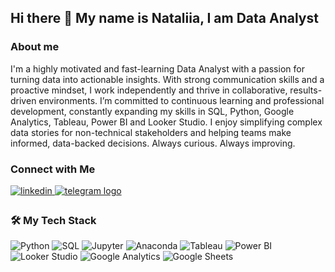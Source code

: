 ## Hi there 👋 My name is Nataliia, I am Data Analyst

### About me

I'm a highly motivated and fast-learning Data Analyst with a passion for turning data into actionable insights. With strong communication skills and a proactive mindset, I work independently and thrive in collaborative, results-driven environments.
I’m committed to continuous learning and professional development, constantly expanding my skills in SQL, Python, Google Analytics, Tableau, Power BI and Looker Studio. I enjoy simplifying complex data stories for non-technical stakeholders and helping teams make informed, data-backed decisions.
Always curious. Always improving.

### Connect with Me

<a href="https://linkedin.com/in/natalia-yarema" target="_blank">
<img src=https://img.shields.io/badge/linkedin-%231E77B5.svg?&style=for-the-badge&logo=linkedin&logoColor=white alt=linkedin style="margin-bottom: 5px;" /></a><a href="http://t.me/Nataliya_Yarema" target="_blank">
    <img src="https://img.shields.io/static/v1?message=Telegram&logo=telegram&label=&color=2CA5E0&logoColor=white&labelColor=&style=for-the-badge"  alt="telegram logo" style="margin-bottom: 5px;"  />
  </a>

### 🛠️ My Tech Stack

![Python](https://img.shields.io/badge/-Python-3776AB?style=flat&logo=python&logoColor=white)
![SQL](https://img.shields.io/badge/-SQL-4479A1?style=flat&logo=sqlite&logoColor=white)
![Jupyter](https://img.shields.io/badge/-Jupyter-F37626?style=flat&logo=jupyter&logoColor=white)
![Anaconda](https://img.shields.io/badge/-Anaconda-42B029?style=flat&logo=anaconda&logoColor=white)
![Tableau](https://img.shields.io/badge/-Tableau-E97627?style=flat&logo=tableau&logoColor=white)
![Power BI](https://img.shields.io/badge/-Power%20BI-F2C811?style=flat&logo=powerbi&logoColor=black)
![Looker Studio](https://img.shields.io/badge/-Looker%20Studio-4285F4?style=flat&logo=googleanalytics&logoColor=white)
![Google Analytics](https://img.shields.io/badge/-Google%20Analytics-F57C00?style=flat&logo=googleanalytics&logoColor=white)
![Google Sheets](https://img.shields.io/badge/-Google%20Sheets-34A853?style=flat&logo=googlesheets&logoColor=white)




